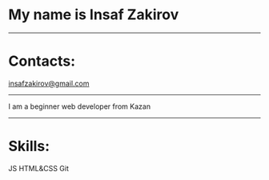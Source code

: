 # My name is Insaf Zakirov
***
# Contacts:
insafzakirov@gmail.com
***
I am a beginner web developer from Kazan
***
# Skills:
JS
HTML&CSS
Git
